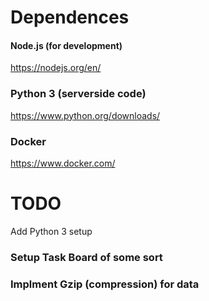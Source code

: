 # Dependences 
#### Node.js (for development)
https://nodejs.org/en/


### Python 3 (serverside code)
https://www.python.org/downloads/


### Docker
https://www.docker.com/


# TODO
Add Python 3 setup

### Setup Task Board of some sort



### Implment Gzip (compression) for data


